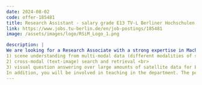 ```yaml
---
date: 2024-08-02
code: offer-185481
title: Research Assistant - salary grade E13 TV-L Berliner Hochschulen
link: https://www.jobs.tu-berlin.de/en/job-postings/185481
image: /assets/images/logo/RSiM_Logo_1.png

description: |
We are looking for a Research Associate with a strong expertise in Machine Learning and Natural Language Processing for Remote Sensing. The selected candidate will develop innovative scientific research by strengthening and complementing the already ongoing research activities in the framework of cross modal retrieval and visual question answering for Earth observation. In detail, the main focus of the researcher will be to provide solutions to the challenges on: 
1) scene understanding from multi-modal data (different modalities of satellite images as well as textual data) <br>
2) cross-modal (text-image) search and retrieval <br>
3) visual question answering over large amounts of satellite data for Earth observation with minimum supervision. <br>
In addition, you will be involved in teaching in the department. The position is financed by federal and state funds as part of the AI competence center BIFOLD. <br>
---
```

